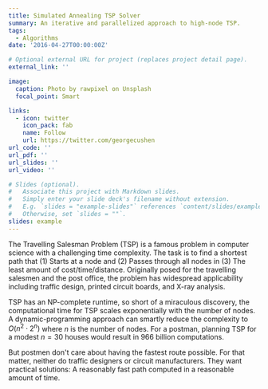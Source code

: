 ```yaml
---
title: Simulated Annealing TSP Solver
summary: An iterative and parallelized approach to high-node TSP.
tags:
  - Algorithms
date: '2016-04-27T00:00:00Z'

# Optional external URL for project (replaces project detail page).
external_link: ''

image:
  caption: Photo by rawpixel on Unsplash
  focal_point: Smart

links:
  - icon: twitter
    icon_pack: fab
    name: Follow
    url: https://twitter.com/georgecushen
url_code: ''
url_pdf: ''
url_slides: ''
url_video: ''

# Slides (optional).
#   Associate this project with Markdown slides.
#   Simply enter your slide deck's filename without extension.
#   E.g. `slides = "example-slides"` references `content/slides/example-slides.md`.
#   Otherwise, set `slides = ""`.
slides: example
---
```


The Travelling Salesman Problem (TSP) is a famous problem in computer science with a challenging time complexity. The task is to find a shortest path that (1) Starts at a node and (2) Passes through all nodes in (3) The least amount of cost/time/distance. Originally posed for the travelling salesmen and the post office, the problem has widespread applicability including traffic design, printed circuit boards, and X-ray analysis.

TSP has an NP-complete runtime, so short of a miraculous discovery, the computational time for TSP scales exponentially with the number of nodes. A dynamic-programming approach can smartly reduce the complexity to $O(n^2 \cdot 2^n)$ where $n$ is the number of nodes. For a postman, planning TSP for a modest $n=30$ houses would result in $966$ billion computations.

But postmen don't care about having the fastest route possible. For that matter, neither do traffic designers or circuit manufacturers. They want practical solutions: A reasonably fast path computed in a reasonable amount of time.
